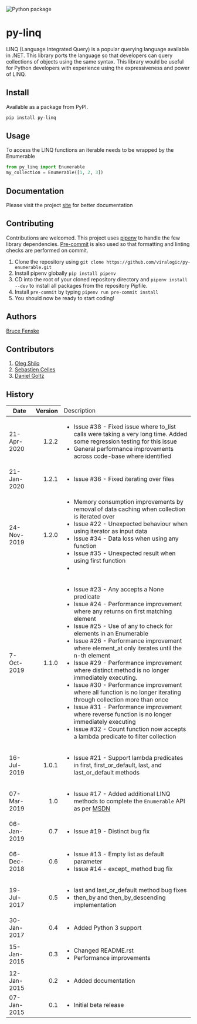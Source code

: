 ![Python package](https://github.com/viralogic/py-enumerable/workflows/Python%20package/badge.svg)

# py-linq #

LINQ (Language Integrated Query) is a popular querying language available in .NET. This library ports the language so
that developers can query collections of objects using the same syntax. This library would be useful for Python developers
with experience using the expressiveness and power of LINQ.

## Install ##

Available as a package from PyPI.

```bash
pip install py-linq
```

## Usage

To access the LINQ functions an iterable needs to be wrapped by the Enumerable

```python
from py_linq import Enumerable
my_collection = Enumerable([1, 2, 3])
```

## Documentation ##

Please visit the project [site](https://viralogic.github.io/py-enumerable) for better documentation

## Contributing ##

Contributions are welcomed. This project uses [pipenv](https://pipenv-fork.readthedocs.io/en/latest/) to handle the few library dependencies. [Pre-commit](https://pre-commit.com/) is also used so that formatting and linting checks are performed on commit.

1. Clone the repository using `git clone https://github.com/viralogic/py-enumerable.git`
2. Install pipenv globally `pip install pipenv`
3. CD into the root of your cloned repository directory and `pipenv install --dev` to install all packages from the repository Pipfile.
4. Install `pre-commit` by typing `pipenv run pre-commit install`
5. You should now be ready to start coding!

## Authors ##

[Bruce Fenske](https://github.com/viralogic)

## Contributors ##

1. [Oleg Shilo](https://github.com/oleg-shilo)
2. [Sebastien Celles](https://github.com/scls19fr)
3. [Daniel Goltz](https://github.com/dagoltz)

## History ##

<table>
    <thead>
        <tr>
            <th>Date</th>
            <th style='text-align: right;'>Version</th>
            <td>Description</td>
        </tr>
    </thead>
    <tbody>
        <tr>
            <td>21-Apr-2020</td>
            <td style='text-align: right;'>1.2.2</td>
            <td>
                <ul>
                    <li>Issue #38 - Fixed issue where to_list calls were taking a very long time. Added some regression testing for this issue</li>
                    <li>General performance improvements across code-base where identified</li>
                </ul>
            </td>
        </tr>
        <tr>
            <td>21-Jan-2020</td>
            <td style='text-align: right;'>1.2.1</td>
            <td>
                <ul>
                    <li>Issue #36 - Fixed iterating over files</li>
                </ul>
            </td>
        </tr>
        <tr>
            <td>24-Nov-2019</td>
            <td style='text-align: right;'>1.2.0</td>
            <td>
                <ul>
                    <li>Memory consumption improvements by removal of data caching when collection is iterated over</li>
                    <li>Issue #22 - Unexpected behaviour when using iterator as input data</li>
                    <li>Issue #34 - Data loss when using any function</li>
                    <li>Issue #35 - Unexpected result when using first function<li>
                </ul>
            </td>
        </tr>
        <tr>
            <td>7-Oct-2019</td>
            <td style='text-align: right;'>1.1.0</td>
            <td>
                <ul>
                    <li>Issue #23 - Any accepts a None predicate</li>
                    <li>Issue #24 - Performance improvement where any returns on first matching element</li>
                    <li>Issue #25 - Use of any to check for elements in an Enumerable</li>
                    <li>Issue #26 - Performance improvement where element_at only iterates until the n-th element</li>
                    <li>Issue #29 - Performance improvement where distinct method is no longer immediately executing.</li>
                    <li>Issue #30 - Performance improvement where all function is no longer iterating through collection more than once</li>
                    <li>Issue #31 - Performance improvement where reverse function is no longer immediately executing</li>
                    <li>Issue #32 - Count function now accepts a lambda predicate to filter collection</li>
                </ul>
            </td>
        </tr>
        <tr>
            <td>16-Jul-2019</td>
            <td style='text-align: right;'>1.0.1</td>
            <td>
                <ul>
                    <li>Issue #21 - Support lambda predicates in first, first_or_default, last, and last_or_default methods</li>
                </ul>
            </td>
        </tr>
        <tr>
            <td>07-Mar-2019</td>
            <td style='text-align: right;'>1.0</td>
            <td>
                <ul>
                    <li>Issue #17 - Added additional LINQ methods to complete the <code>Enumerable</code> API as per <a href="https://docs.microsoft.com/en-us/dotnet/api/system.linq.enumerable?view=netframework-4.7.2">MSDN</a></li>
                </ul>
            </td>
        </tr>
        <tr>
            <td>06-Jan-2019</td>
            <td style='text-align: right;'>0.7</td>
            <td>
                <ul>
                    <li>Issue #19 - Distinct bug fix</li>
                </ul>
            </td>
        </tr>
        <tr>
            <td>06-Dec-2018</td>
            <td  style='text-align: right;'>0.6</td>
            <td>
                <ul>
                    <li>Issue #13 - Empty list as default parameter</li>
                    <li>Issue #14 - except_ method bug fix</li>
                </ul>
            </td>
        </tr>
        <tr>
            <td>19-Jul-2017</td>
            <td style='text-align: right;'>0.5</td>
            <td>
                <ul>
                    <li>last and last_or_default method bug fixes</li>
                    <li>then_by and then_by_descending implementation</li>
                </ul>
            </td>
        </tr>
        <tr>
            <td>30-Jan-2017</td>
            <td style='text-align: right;'>0.4</td>
            <td>
                <ul>
                    <li>Added Python 3 support</li>
                </ul>
            </td>
        </tr>
        <tr>
            <td>15-Jan-2015</td>
            <td style='text-align: right;'>0.3</td>
            <td>
                <ul>
                    <li>Changed README.rst</li>
                    <li>Performance improvements</li>
                </ul>
            </td>
        </tr>
        <tr>
            <td>12-Jan-2015</td>
            <td  style='text-align: right;'>0.2</td>
            <td>
                <ul>
                    <li>Added documentation</li>
                </ul>
            </td>
        </tr>
        <tr>
            <td>07-Jan-2015</td>
            <td  style='text-align: right;'>0.1</td>
            <td>
                <ul>
                    <li>Initial beta release</li>
                </ul>
            </td>
        </tr>
    </tbody>
</table>
